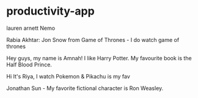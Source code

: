 # productivity-app


lauren arnett Nemo

Rabia Akhtar: Jon Snow from Game of Thrones -  I do watch game of thrones

Hey guys, my name is Amnah! I like Harry Potter. My favourite book is the Half Blood Prince. 

Hi It's Riya, I watch Pokemon & Pikachu is my fav 

Jonathan Sun - My favorite fictional character is Ron Weasley.
